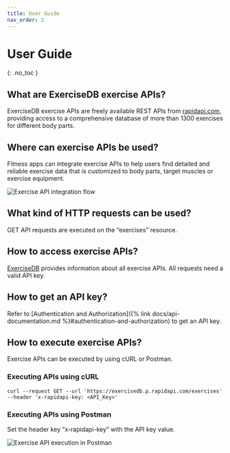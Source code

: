```yaml
---
title: User Guide
nav_order: 2
---
```


# User Guide
{: .no_toc }

## What are ExerciseDB exercise APIs?
ExerciseDB exercise APIs are freely available REST APIs from [rapidapi.com](https://rapidapi.com/search/Health%20and%20Fitness?sortBy=ByRelevance), providing access to a comprehensive database of more than 1300 exercises for different body parts.

## Where can exercise APIs be used?
Fitness apps can integrate exercise APIs to help users find detailed and reliable exercise data that is customized to body parts, target muscles or exercise equipment.

![Exercise API integration flow](../images/exercise-api-integration.png)

## What kind of HTTP requests can be used?
GET API requests are executed on the “exercises” resource.

## How to access exercise APIs?
[ExerciseDB](https://rapidapi.com/justin-WFnsXH_t6/api/exercisedb) provides information about all exercise APIs. All requests need a valid API key.

## How to get an API key?
Refer to [Authentication and Authorization]({% link docs/api-documentation.md %}#authentication-and-authorization) to get an API key.

## How to execute exercise APIs?
Exercise APIs can be executed by using cURL or Postman.

### Executing APIs using cURL

```
curl --request GET --url 'https://exercisedb.p.rapidapi.com/exercises' --header 'x-rapidapi-key: <API_Key>'
```

### Executing APIs using Postman
Set the header key “x-rapidapi-key” with the API key value.

![Exercise API execution in Postman](../images/postman-exercise-api.png)